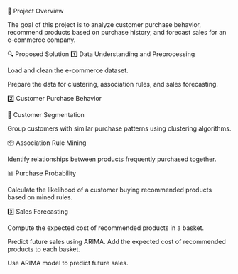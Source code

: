 🚀 Project Overview

The goal of this project is to analyze customer purchase behavior, recommend products based on purchase history, and forecast sales for an e-commerce company.

🔍 Proposed Solution
1️⃣ Data Understanding and Preprocessing

Load and clean the e-commerce dataset.

Prepare the data for clustering, association rules, and sales forecasting.

2️⃣ Customer Purchase Behavior

👥 Customer Segmentation

Group customers with similar purchase patterns using clustering algorithms.

📦 Association Rule Mining

Identify relationships between products frequently purchased together.

📊 Purchase Probability

Calculate the likelihood of a customer buying recommended products based on mined rules.

3️⃣ Sales Forecasting

Compute the expected cost of recommended products in a basket.

Predict future sales using ARIMA.
Add the expected cost of recommended products to each basket.

Use ARIMA model to predict future sales.
